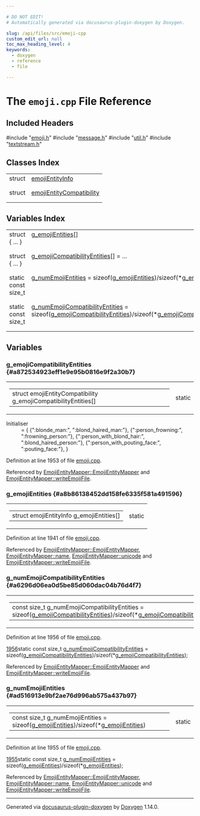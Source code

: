 ```yaml
---

# DO NOT EDIT!
# Automatically generated via docusaurus-plugin-doxygen by Doxygen.

slug: /api/files/src/emoji-cpp
custom_edit_url: null
toc_max_heading_level: 4
keywords:
  - doxygen
  - reference
  - file

---
```


<div class="doxyPage">

# The `emoji.cpp` File Reference



## Included Headers

<div class="doxyIncludesList">#include "<a href="/web-doxygen/docs/api/files/src/emoji-h">emoji.h</a>"
#include "<a href="/web-doxygen/docs/api/files/src/message-h">message.h</a>"
#include "<a href="/web-doxygen/docs/api/files/src/util-h">util.h</a>"
#include "<a href="/web-doxygen/docs/api/files/src/textstream-h">textstream.h</a>"
</div>

## Classes Index

<table class="doxyMembersIndex">

<tr class="doxyMemberIndexItem">
<td class="doxyMemberIndexItemType" align="left" valign="top">struct</td>
<td class="doxyMemberIndexItemName" align="left" valign="top"><a href="/web-doxygen/docs/api/structs/emojientityinfo">emojiEntityInfo</a></td>
</tr>
<tr class="doxyMemberIndexDescription">
<td class="doxyMemberIndexDescriptionLeft"></td>
<td class="doxyMemberIndexDescriptionRight">
</td>
</tr>
<tr class="doxyMemberIndexSeparator">
<td class="doxyMemberIndexSeparator" colspan="2"></td>
</tr>

<tr class="doxyMemberIndexItem">
<td class="doxyMemberIndexItemType" align="left" valign="top">struct</td>
<td class="doxyMemberIndexItemName" align="left" valign="top"><a href="/web-doxygen/docs/api/structs/emojientitycompatibility">emojiEntityCompatibility</a></td>
</tr>
<tr class="doxyMemberIndexDescription">
<td class="doxyMemberIndexDescriptionLeft"></td>
<td class="doxyMemberIndexDescriptionRight">
</td>
</tr>
<tr class="doxyMemberIndexSeparator">
<td class="doxyMemberIndexSeparator" colspan="2"></td>
</tr>

</table>

## Variables Index

<table class="doxyMembersIndex">

<tr class="doxyMemberIndexItem">
<td class="doxyMemberIndexItemType" align="left" valign="top">struct { ... }</td>
<td class="doxyMemberIndexItemName" align="left" valign="top"><a href="#a8b86138452dd158fe6335f581a491596">g_emojiEntities</a>[]</td>
</tr>
<tr class="doxyMemberIndexDescription">
<td class="doxyMemberIndexDescriptionLeft"></td>
<td class="doxyMemberIndexDescriptionRight">
</td>
</tr>
<tr class="doxyMemberIndexSeparator">
<td class="doxyMemberIndexSeparator" colspan="2"></td>
</tr>

<tr class="doxyMemberIndexItem">
<td class="doxyMemberIndexItemType" align="left" valign="top">struct { ... }</td>
<td class="doxyMemberIndexItemName" align="left" valign="top"><a href="#a872534923eff1e9e95b0816e9f2a30b7">g_emojiCompatibilityEntities</a>[] = ...</td>
</tr>
<tr class="doxyMemberIndexDescription">
<td class="doxyMemberIndexDescriptionLeft"></td>
<td class="doxyMemberIndexDescriptionRight">
</td>
</tr>
<tr class="doxyMemberIndexSeparator">
<td class="doxyMemberIndexSeparator" colspan="2"></td>
</tr>

<tr class="doxyMemberIndexItem">
<td class="doxyMemberIndexItemType" align="left" valign="top">static const size_t</td>
<td class="doxyMemberIndexItemName" align="left" valign="top"><a href="#ad516913e9bf2ae76d996ab575a437b97">g_numEmojiEntities</a> = sizeof(<a href="#a8b86138452dd158fe6335f581a491596">g_emojiEntities</a>)/sizeof(*<a href="#a8b86138452dd158fe6335f581a491596">g_emojiEntities</a>)</td>
</tr>
<tr class="doxyMemberIndexDescription">
<td class="doxyMemberIndexDescriptionLeft"></td>
<td class="doxyMemberIndexDescriptionRight">
</td>
</tr>
<tr class="doxyMemberIndexSeparator">
<td class="doxyMemberIndexSeparator" colspan="2"></td>
</tr>

<tr class="doxyMemberIndexItem">
<td class="doxyMemberIndexItemType" align="left" valign="top">static const size_t</td>
<td class="doxyMemberIndexItemName" align="left" valign="top"><a href="#a6296d06ea0d5be85d060dac04b76d4f7">g_numEmojiCompatibilityEntities</a> = sizeof(<a href="#a872534923eff1e9e95b0816e9f2a30b7">g_emojiCompatibilityEntities</a>)/sizeof(*<a href="#a872534923eff1e9e95b0816e9f2a30b7">g_emojiCompatibilityEntities</a>)</td>
</tr>
<tr class="doxyMemberIndexDescription">
<td class="doxyMemberIndexDescriptionLeft"></td>
<td class="doxyMemberIndexDescriptionRight">
</td>
</tr>
<tr class="doxyMemberIndexSeparator">
<td class="doxyMemberIndexSeparator" colspan="2"></td>
</tr>

</table>


<div class="doxySectionDef">

## Variables

### g\_emojiCompatibilityEntities {#a872534923eff1e9e95b0816e9f2a30b7}

<div class="doxyMemberItem">
<div class="doxyMemberProto">
<table class="doxyMemberLabels">
<tr class="doxyMemberLabels">
<td class="doxyMemberLabelsLeft">
<table class="doxyMemberName">
<tr>
<td class="doxyMemberName">struct emojiEntityCompatibility g_emojiCompatibilityEntities[]</td>
</tr>
</table>
</td>
<td class="doxyMemberLabelsRight">
<span class="doxyMemberLabels">
<span class="doxyMemberLabel static">static</span>
</span>
</td>
</tr>
</table>
</div>
<div class="doxyMemberDoc">



<dl class="doxySectionUser">
<dt>Initialiser</dt>
<dd>
<div class="doxyVerbatim">=
{
  {":blonde_man:",                            ":blond_haired_man:"},
  {":person_frowning:",                       ":frowning_person:"},
  {":person_with_blond_hair:",                ":blond_haired_person:"},
  {":person_with_pouting_face:",              ":pouting_face:"},
}
</div>
</dd>
</dl>

<p>Definition at line 1953 of file <a href="/web-doxygen/docs/api/files/src/emoji-cpp">emoji.cpp</a>.</p>


<p>Referenced by <a href="/web-doxygen/docs/api/classes/emojientitymapper/#aa0e24fab34771f5263da10a2fc3c593e">EmojiEntityMapper::EmojiEntityMapper</a> and <a href="/web-doxygen/docs/api/classes/emojientitymapper/#aa3a564160bf157ebe6a13531392bb48b">EmojiEntityMapper::writeEmojiFile</a>.</p>

</div>
</div>

### g\_emojiEntities {#a8b86138452dd158fe6335f581a491596}

<div class="doxyMemberItem">
<div class="doxyMemberProto">
<table class="doxyMemberLabels">
<tr class="doxyMemberLabels">
<td class="doxyMemberLabelsLeft">
<table class="doxyMemberName">
<tr>
<td class="doxyMemberName">struct emojiEntityInfo g_emojiEntities[]</td>
</tr>
</table>
</td>
<td class="doxyMemberLabelsRight">
<span class="doxyMemberLabels">
<span class="doxyMemberLabel static">static</span>
</span>
</td>
</tr>
</table>
</div>
<div class="doxyMemberDoc">



<p>Definition at line 1941 of file <a href="/web-doxygen/docs/api/files/src/emoji-cpp">emoji.cpp</a>.</p>


<p>Referenced by <a href="/web-doxygen/docs/api/classes/emojientitymapper/#aa0e24fab34771f5263da10a2fc3c593e">EmojiEntityMapper::EmojiEntityMapper</a>, <a href="/web-doxygen/docs/api/classes/emojientitymapper/#a33137ef11c5d63f6f7d7a27c01db943e">EmojiEntityMapper::name</a>, <a href="/web-doxygen/docs/api/classes/emojientitymapper/#a1b6d7e3d1f82adf44c46fdd82d11b2f8">EmojiEntityMapper::unicode</a> and <a href="/web-doxygen/docs/api/classes/emojientitymapper/#aa3a564160bf157ebe6a13531392bb48b">EmojiEntityMapper::writeEmojiFile</a>.</p>

</div>
</div>

### g\_numEmojiCompatibilityEntities {#a6296d06ea0d5be85d060dac04b76d4f7}

<div class="doxyMemberItem">
<div class="doxyMemberProto">
<table class="doxyMemberLabels">
<tr class="doxyMemberLabels">
<td class="doxyMemberLabelsLeft">
<table class="doxyMemberName">
<tr>
<td class="doxyMemberName">const size_t g_numEmojiCompatibilityEntities = sizeof(<a href="#a872534923eff1e9e95b0816e9f2a30b7">g_emojiCompatibilityEntities</a>)/sizeof(*<a href="#a872534923eff1e9e95b0816e9f2a30b7">g_emojiCompatibilityEntities</a>)</td>
</tr>
</table>
</td>
<td class="doxyMemberLabelsRight">
<span class="doxyMemberLabels">
<span class="doxyMemberLabel static">static</span>
</span>
</td>
</tr>
</table>
</div>
<div class="doxyMemberDoc">



<p>Definition at line 1956 of file <a href="/web-doxygen/docs/api/files/src/emoji-cpp">emoji.cpp</a>.</p>


<div class="doxyProgramListing">

<div class="doxyCodeLine"><span class="doxyLineNumber"><a href="#a6296d06ea0d5be85d060dac04b76d4f7">1956</a></span><span class="doxyLineContent"><span class="doxyHighlightKeyword">static</span><span class="doxyHighlight"> </span><span class="doxyHighlightKeyword">const</span><span class="doxyHighlight"> </span><span class="doxyHighlightKeywordType">size_t</span><span class="doxyHighlight"> <a href="#a6296d06ea0d5be85d060dac04b76d4f7">g_numEmojiCompatibilityEntities</a> = </span><span class="doxyHighlightKeyword">sizeof</span><span class="doxyHighlight">(<a href="#a872534923eff1e9e95b0816e9f2a30b7">g_emojiCompatibilityEntities</a>)/</span><span class="doxyHighlightKeyword">sizeof</span><span class="doxyHighlight">(*<a href="#a872534923eff1e9e95b0816e9f2a30b7">g_emojiCompatibilityEntities</a>);</span></span></div>

</div>


<p>Referenced by <a href="/web-doxygen/docs/api/classes/emojientitymapper/#aa0e24fab34771f5263da10a2fc3c593e">EmojiEntityMapper::EmojiEntityMapper</a> and <a href="/web-doxygen/docs/api/classes/emojientitymapper/#aa3a564160bf157ebe6a13531392bb48b">EmojiEntityMapper::writeEmojiFile</a>.</p>

</div>
</div>

### g\_numEmojiEntities {#ad516913e9bf2ae76d996ab575a437b97}

<div class="doxyMemberItem">
<div class="doxyMemberProto">
<table class="doxyMemberLabels">
<tr class="doxyMemberLabels">
<td class="doxyMemberLabelsLeft">
<table class="doxyMemberName">
<tr>
<td class="doxyMemberName">const size_t g_numEmojiEntities = sizeof(<a href="#a8b86138452dd158fe6335f581a491596">g_emojiEntities</a>)/sizeof(*<a href="#a8b86138452dd158fe6335f581a491596">g_emojiEntities</a>)</td>
</tr>
</table>
</td>
<td class="doxyMemberLabelsRight">
<span class="doxyMemberLabels">
<span class="doxyMemberLabel static">static</span>
</span>
</td>
</tr>
</table>
</div>
<div class="doxyMemberDoc">



<p>Definition at line 1955 of file <a href="/web-doxygen/docs/api/files/src/emoji-cpp">emoji.cpp</a>.</p>


<div class="doxyProgramListing">

<div class="doxyCodeLine"><span class="doxyLineNumber"><a href="#ad516913e9bf2ae76d996ab575a437b97">1955</a></span><span class="doxyLineContent"><span class="doxyHighlightKeyword">static</span><span class="doxyHighlight"> </span><span class="doxyHighlightKeyword">const</span><span class="doxyHighlight"> </span><span class="doxyHighlightKeywordType">size_t</span><span class="doxyHighlight"> <a href="#ad516913e9bf2ae76d996ab575a437b97">g_numEmojiEntities</a> = </span><span class="doxyHighlightKeyword">sizeof</span><span class="doxyHighlight">(<a href="#a8b86138452dd158fe6335f581a491596">g_emojiEntities</a>)/</span><span class="doxyHighlightKeyword">sizeof</span><span class="doxyHighlight">(*<a href="#a8b86138452dd158fe6335f581a491596">g_emojiEntities</a>);</span></span></div>

</div>


<p>Referenced by <a href="/web-doxygen/docs/api/classes/emojientitymapper/#aa0e24fab34771f5263da10a2fc3c593e">EmojiEntityMapper::EmojiEntityMapper</a>, <a href="/web-doxygen/docs/api/classes/emojientitymapper/#a33137ef11c5d63f6f7d7a27c01db943e">EmojiEntityMapper::name</a>, <a href="/web-doxygen/docs/api/classes/emojientitymapper/#a1b6d7e3d1f82adf44c46fdd82d11b2f8">EmojiEntityMapper::unicode</a> and <a href="/web-doxygen/docs/api/classes/emojientitymapper/#aa3a564160bf157ebe6a13531392bb48b">EmojiEntityMapper::writeEmojiFile</a>.</p>

</div>
</div>

</div>

<hr/>

<p class="doxyGeneratedBy">Generated via <a href="https://github.com/xpack/docusaurus-plugin-doxygen">docusaurus-plugin-doxygen</a> by <a href="https://www.doxygen.nl">Doxygen</a> 1.14.0.</p>

</div>
